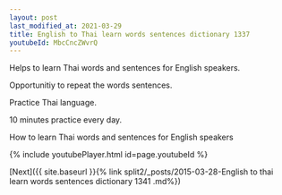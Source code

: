 ```yaml
---
layout: post
last_modified_at: 2021-03-29
title: English to Thai learn words sentences dictionary 1337 
youtubeId: MbcCncZWvrQ
---
```

 
 
Helps to learn Thai words and sentences for English speakers.

Opportunitiy to repeat the words sentences. 

Practice Thai language. 
 
10 minutes practice every day. 
 
How to learn Thai words and sentences for English speakers 
 
{% include youtubePlayer.html id=page.youtubeId %}
 
 
[Next]({{ site.baseurl }}{% link  split2/_posts/2015-03-28-English to thai learn words sentences dictionary 1341 .md%})
 
